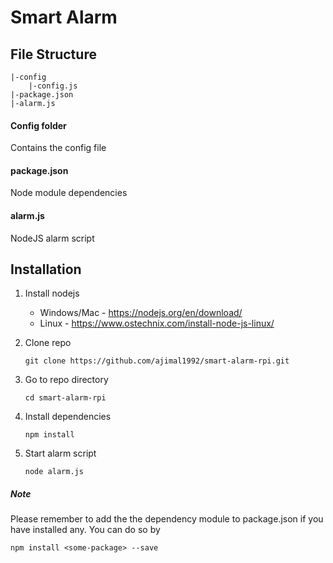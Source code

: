 # Smart Alarm
## File Structure
    |-config
        |-config.js
    |-package.json
    |-alarm.js
        
#### Config folder
Contains the config file
#### package.json
Node module dependencies
#### alarm.js
NodeJS alarm script

## Installation
1. Install nodejs
    - Windows/Mac - https://nodejs.org/en/download/
    - Linux - https://www.ostechnix.com/install-node-js-linux/
2. Clone repo

       git clone https://github.com/ajimal1992/smart-alarm-rpi.git
3. Go to repo directory

       cd smart-alarm-rpi
4. Install dependencies

       npm install
5. Start alarm script

       node alarm.js

##### Note
Please remember to add the the dependency module to package.json if you have installed any. You can do so by

    npm install <some-package> --save
